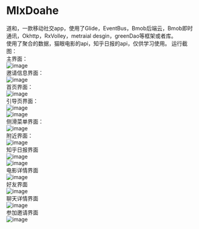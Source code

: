 # MlxDoahe
道和，一款移动社交app，使用了Glide，EventBus，Bmob后端云，Bmob即时通讯，Okhttp，RxVolley，metraial desgin，greenDao等框架或者库。<br>
使用了聚合的数据，猫眼电影的api，知乎日报的api，仅供学习使用。
运行截图：<br>
主界面：<br>
![image](https://github.com/MlxChange/MlxDoahe/blob/master/img/main.png)<br>
邀请信息界面：<br>
![image](https://github.com/MlxChange/MlxDoahe/blob/master/img/4%20(1).png)<br>
首页界面：<br>
![image](https://github.com/MlxChange/MlxDoahe/blob/master/img/daohe.png)<br>
引导页界面：<br>
![image](https://github.com/MlxChange/MlxDoahe/blob/master/img/4%20(4).png)<br>
![image](https://github.com/MlxChange/MlxDoahe/blob/master/img/4%20(5).png)<br>
侧滑菜单界面：<br>
![image](https://github.com/MlxChange/MlxDoahe/blob/master/img/4%20(6).png)<br>
附近界面：<br>
![image](https://github.com/MlxChange/MlxDoahe/blob/master/img/near.png)<br>
知乎日报界面<br>
![image](https://github.com/MlxChange/MlxDoahe/blob/master/img/4%20(8).png)<br>
![image](https://github.com/MlxChange/MlxDoahe/blob/master/img/4%20(9).png)<br>
电影详情界面<br>
![image](https://github.com/MlxChange/MlxDoahe/blob/master/img/4%20(7).png)<br>
好友界面<br>
![image](https://github.com/MlxChange/MlxDoahe/blob/master/img/4%20(11).png)<br>
聊天详情界面<br>
![image](https://github.com/MlxChange/MlxDoahe/blob/master/img/4.png)<br>
参加邀请界面<br>
![image](https://github.com/MlxChange/MlxDoahe/blob/master/img/exit.png)<br>

